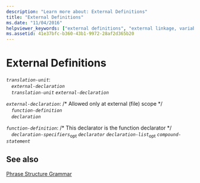 ```yaml
---
description: "Learn more about: External Definitions"
title: "External Definitions"
ms.date: "11/04/2016"
helpviewer_keywords: ["external definitions", "external linkage, variable declarations"]
ms.assetid: 41e37bfc-b360-43b1-9972-28af2d365b20
---
```

# External Definitions

*`translation-unit`*:\
&emsp;*`external-declaration`* \
&emsp;*`translation-unit`* *`external-declaration`*

*`external-declaration`*: /\* Allowed only at external (file) scope \*/\
&emsp;*`function-definition`*\
&emsp;*`declaration`*

*`function-definition`*: /\* This declarator is the function declarator \*/\
&emsp;*`declaration-specifiers`*<sub>opt</sub> *`declarator`* *`declaration-list`*<sub>opt</sub> *`compound-statement`*

## See also

[Phrase Structure Grammar](../c-language/phrase-structure-grammar.md)
